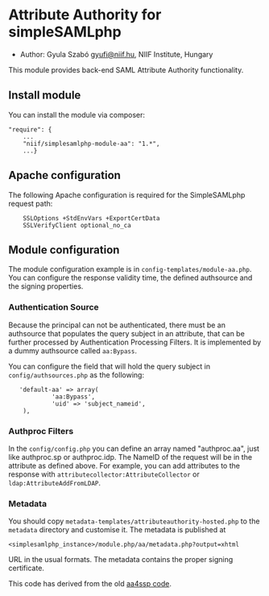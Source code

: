 # Attribute Authority for simpleSAMLphp

* Author: Gyula Szabó <gyufi@niif.hu>, NIIF Institute, Hungary

This module provides back-end SAML Attribute Authority functionality.

## Install module
You can install the module via composer:

    "require": {
        ...
        "niif/simplesamlphp-module-aa": "1.*",
        ...}

## Apache configuration
The following Apache configuration is required for the SimpleSAMLphp request path:

        SSLOptions +StdEnvVars +ExportCertData
        SSLVerifyClient optional_no_ca
       
## Module configuration 
The module configuration example is in `config-templates/module-aa.php`. You can configure the response validity time, the defined authsource and the signing properties.

### Authentication Source
Because the principal can not be authenticated, there must be an authsource that populates the query subject in an attribute, that can be further processed by Authentication Processing Filters. It is implemented by a dummy authsource called `aa:Bypass`. 

You can configure the field that will hold the query subject in `config/authsources.php` as the following:

       'default-aa' => array(
                'aa:Bypass',
                'uid' => 'subject_nameid',
        ),


### Authproc Filters
In the `config/config.php` you can define an array named "authproc.aa", just like authproc.sp or authproc.idp. The NameID of the request will be in the attribute as defined above. For example, you can add attributes to the response with `attributecollector:AttributeCollector` or `ldap:AttributeAddFromLDAP`.

### Metadata
You should copy `metadata-templates/attributeauthority-hosted.php` to the `metadata` directory and customise it. The metadata is published at

    <simplesamlphp_instance>/module.php/aa/metadata.php?output=xhtml

URL in the usual formats. The metadata contains the proper signing certificate.

This code has derived from the old [aa4ssp code](https://code.google.com/p/aa4ssp).
